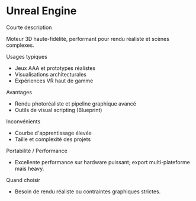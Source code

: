 # Unreal Engine

Courte description

Moteur 3D haute-fidélité, performant pour rendu réaliste et scènes complexes.

Usages typiques

- Jeux AAA et prototypes réalistes
- Visualisations architecturales
- Expériences VR haut de gamme

Avantages

- Rendu photoréaliste et pipeline graphique avancé
- Outils de visual scripting (Blueprint)

Inconvénients

- Courbe d'apprentissage élevée
- Taille et complexité des projets

Portabilité / Performance

- Excellente performance sur hardware puissant; export multi-plateforme mais heavy.

Quand choisir

- Besoin de rendu réaliste ou contraintes graphiques strictes.
